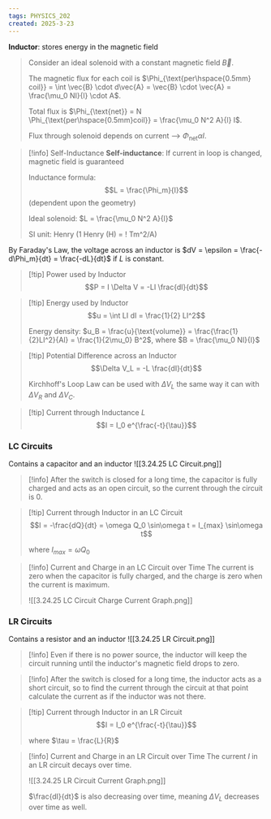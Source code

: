 ```yaml
---
tags: PHYSICS_202
created: 2025-3-23
---
```


**Inductor**: stores energy in the magnetic field

> Consider an ideal solenoid with a constant magnetic field $\vec{B}$.
> 
> The magnetic flux for each coil is $\Phi_{\text{per\hspace{0.5mm} coil}} = \int \vec{B} \cdot d\vec{A} = \vec{B} \cdot \vec{A} = \frac{\mu_0 NI}{l} \cdot A$.
> 
> Total flux is $\Phi_{\text{net}} = N \Phi_{\text{per\hspace{0.5mm}coil}} = \frac{\mu_0 N^2 A}{l} I$.
> 
> Flux through solenoid depends on current --> $\Phi_{\text{net}} \alpha I$.

> [!info] Self-Inductance
> **Self-inductance**: If current in loop is changed, magnetic field is guaranteed
> 
> Inductance formula:
> $$L = \frac{\Phi_m}{I}$$
> (dependent upon the geometry)
> 
> Ideal solenoid: $L = \frac{\mu_0 N^2 A}{l}$
> 
> SI unit: Henry (1 Henry (H) = ! Tm^2/A)

By Faraday's Law, the voltage across an inductor is $dV = \epsilon = \frac{-d\Phi_m}{dt} = \frac{-dL}{dt}$ if $L$ is constant.

> [!tip] Power used by Inductor
> $$P = I \Delta V = -LI \frac{dI}{dt}$$

> [!tip] Energy used by Inductor
> $$u = \int LI dI = \frac{1}{2} LI^2$$
> 
> Energy density: $u_B = \frac{u}{\text{volume}} = \frac{\frac{1}{2}LI^2}{Al} = \frac{1}{2\mu_0} B^2$, where $B = \frac{\mu_0 NI}{l}$

> [!tip] Potential Difference across an Inductor
> $$\Delta V_L = -L \frac{dI}{dt}$$
> 
> Kirchhoff's Loop Law can be used with $\Delta V_L$ the same way it can with $\Delta V_R$ and $\Delta V_C$.

> [!tip] Current through Inductance $L$
> $$I = I_0 e^{\frac{-t}{\tau}}$$

### LC Circuits

Contains a capacitor and an inductor
![[3.24.25 LC Circuit.png]]

> [!info]
> After the switch is closed for a long time, the capacitor is fully charged and acts as an open circuit, so the current through the circuit is 0.

> [!tip] Current through Inductor in an LC Circuit
> $$I = -\frac{dQ}{dt} = \omega Q_0 \sin\omega t = I_{max} \sin\omega t$$
> 
> where $I_{max} = \omega Q_0$

> [!info] Current and Charge in an LC Circuit over Time
> The current is zero when the capacitor is fully charged, and the charge is zero when the current is maximum.
> 
> ![[3.24.25 LC Circuit Charge Current Graph.png]]

### LR Circuits

Contains a resistor and an inductor
![[3.24.25 LR Circuit.png]]

> [!info]
> Even if there is no power source, the inductor will keep the circuit running until the inductor's magnetic field drops to zero.

> [!info]
> After the switch is closed for a long time, the inductor acts as a short circuit, so to find the current through the circuit at that point calculate the current as if the inductor was not there.

> [!tip] Current through Inductor in an LR Circuit
> $$I = I_0 e^{\frac{-t}{\tau}}$$
> 
> where $\tau = \frac{L}{R}$

> [!info] Current and Charge in an LR Circuit over Time
> The current $I$ in an LR circuit decays over time.
> 
> ![[3.24.25 LR Circuit Current Graph.png]]
> 
> $\frac{dI}{dt}$ is also decreasing over time, meaning $\Delta V_L$ decreases over time as well.